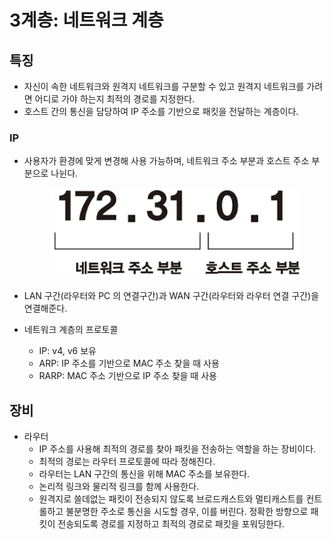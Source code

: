 # 3계층: 네트워크 계층

## 특징

* 자신이 속한 네트워크와 원격지 네트워크를 구분할 수 있고 원격지 네트워크를 가려면 어디로 가야 하는지 최적의 경로를 지정한다.
* 호스트 간의 통신을 담당하여 IP 주소를 기반으로 패킷을 전달하는 계층이다.

### IP

*   사용자가 환경에 맞게 변경해 사용 가능하며, 네트워크 주소 부분과 호스트 주소 부분으로 나뉜다.

    <figure><img src="../../../.gitbook/assets/image (6).png" alt=""><figcaption></figcaption></figure>
* LAN 구간(라우터와 PC 의 연결구간)과 WAN 구간(라우터와 라우터 연결 구간)을 연결해준다.
* 네트워크 계층의 프로토콜
  * IP: v4, v6 보유
  * ARP: IP 주소를 기반으로 MAC 주소 찾을 때 사용
  * RARP: MAC 주소 기반으로 IP 주소 찾을 때 사용

## 장비

* 라우터
  * IP 주소를 사용해 최적의 경로를 찾아 패킷을 전송하는 역할을 하는 장비이다.
  * 최적의 경로는 라우터 프로토콜에 따라 정해진다.
  * 라우터는 LAN 구간의 통신을 위해 MAC 주소를 보유한다.
  * 논리적 링크와 물리적 링크를 함께 사용한다.
  * 원격지로 쓸데없는 패킷이 전송되지 않도록 브로드캐스트와 멀티캐스트를 컨트롤하고 불분명한 주소로 통신을 시도할 경우, 이를 버린다. 정확한 방향으로 패킷이 전송되도록 경로를 지정하고 최적의 경로로 패킷을 포워딩한다.
